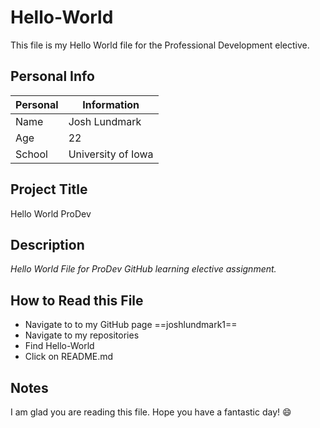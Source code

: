 # Hello-World

This file is my Hello World file for the Professional Development elective.

## Personal Info
| Personal | Information |
| ---------- | ----------- |
| Name | Josh Lundmark |
| Age | 22 |
| School | University of Iowa |

## Project Title
Hello World ProDev

## Description
*Hello World File for ProDev GitHub learning elective assignment.*

## How to Read this File
- Navigate to to my GitHub page ==joshlundmark1==
- Navigate to my repositories
- Find Hello-World
- Click on README.md

## Notes
I am glad you are reading this file. Hope you have a fantastic day! :smile:
